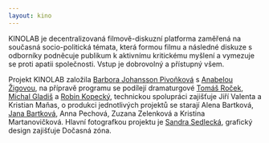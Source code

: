 ```yaml
---
layout: kino
---
```


KINOLAB je decentralizovaná filmově-diskuzní platforma zaměřená na současná socio-politická témata, která formou filmu a následné diskuze s odborníky podněcuje publikum k aktivnímu kritickému myšlení a vymezuje se proti apatii společnosti. Vstup je dobrovolný a přístupný všem.

Projekt KINOLAB založila [Barbora Johansson Pivoňková](https://cz.linkedin.com/in/barborapivonkova) s [Anabelou Žigovou](http://www.anabelazigova.net/), na přípravě programu se podílejí dramaturgové [Tomáš Roček](https://tomasrocek.wordpress.com/), [Michal Gladiš](https://cz.linkedin.com/in/michal-gladi%C5%A1-852a4495) a [Robin Kopecký](http://pokusnikralici.cz/?obsah=kopecky), technickou spolupráci zajišťuje Jiří Valenta a Kristian Maňas, o produkci jednotlivých projektů se starají Alena Bartková, [Jana Bartková](https://cz.linkedin.com/in/jana-bartková-09797453?trk=prof-samename-name), Anna Pechová, Zuzana Zelenková a Kristina Martanovičková. Hlavní fotografkou projektu je [Sandra Sedlecká](http://www.fotografieodvedle.com/), grafický design zajišťuje Dočasná zóna. 